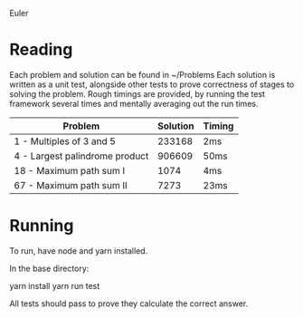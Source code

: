 Euler

# Reading

Each problem and solution can be found in ~/Problems
Each solution is written as a unit test, alongside other tests to prove correctness of stages to solving the problem.
Rough timings are provided, by running the test framework several times and mentally averaging out the run times.

| Problem                        | Solution | Timing |
| ------------------------------ | -------- | ------ |
| 1 - Multiples of 3 and 5       | 233168   | 2ms    |
| 4 - Largest palindrome product | 906609   | 50ms   |
| 18 - Maximum path sum I        | 1074     | 4ms    |
| 67 - Maximum path sum II       | 7273     | 23ms   |

# Running

To run, have node and yarn installed.

In the base directory:

yarn install
yarn run test

All tests should pass to prove they calculate the correct answer.
